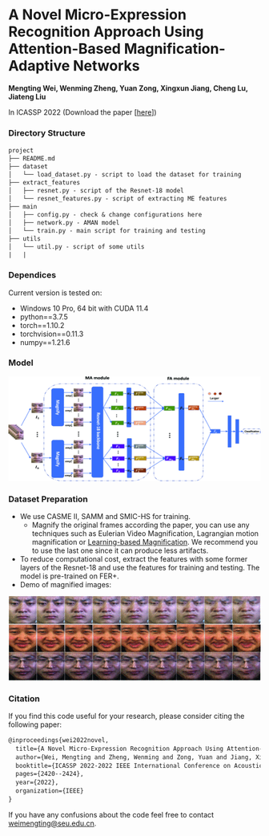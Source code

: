 # A Novel Micro-Expression Recognition Approach Using Attention-Based Magnification-Adaptive Networks

**Mengting Wei, Wenming Zheng, Yuan Zong, Xingxun Jiang, Cheng Lu, Jiateng Liu**

In ICASSP 2022 (Download the paper [[here](https://ieeexplore.ieee.org/document/9747232)])

### Directory Structure

```text
project
├── README.md
├── dataset
│   └── load_dataset.py - script to load the dataset for training
├── extract_features
│   ├── resnet.py - script of the Resnet-18 model
│   └── resnet_features.py - script of extracting ME features
├── main
│   ├── config.py - check & change configurations here
│   ├── network.py - AMAN model
│   └── train.py - main script for training and testing
├── utils
│   └── util.py - script of some utils
|   |
```

### Dependices

Current version is tested on:

* Windows 10 Pro, 64 bit with  CUDA 11.4
* python==3.7.5
* torch==1.10.2
* torchvision==0.11.3
* numpy==1.21.6

### Model

<img src="./figs/AMAN.gif">

### Dataset Preparation

- We use CASME II, SAMM and SMIC-HS for training.
  - Magnify the original frames according the paper, you can use any techniques such as Eulerian Video Magnification, Lagrangian motion magnification or [Learning-based Magnification](https://openaccess.thecvf.com/content_ECCV_2018/papers/Tae-Hyun_Oh_Learning-based_Video_Motion_ECCV_2018_paper.pdf). We recommend you to use the last one since it can produce less artifacts.
- To reduce computational cost, extract the features with some former layers of the Resnet-18 and use the features for training and testing. The model is pre-trained on FER+.
- Demo of magnified images:

<img src="./figs/magnification.gif">

### Citation

If you find this code useful for your research, please consider citing the following paper:

```latex
@inproceedings{wei2022novel,
  title={A Novel Micro-Expression Recognition Approach Using Attention-Based Magnification-Adaptive Networks},
  author={Wei, Mengting and Zheng, Wenming and Zong, Yuan and Jiang, Xingxun and Lu, Cheng and Liu, Jiateng},
  booktitle={ICASSP 2022-2022 IEEE International Conference on Acoustics, Speech and Signal Processing (ICASSP)},
  pages={2420--2424},
  year={2022},
  organization={IEEE}
}
```

If you have any confusions about the code feel free to contact weimengting@seu.edu.cn.